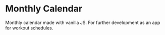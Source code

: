 # Monthly Calendar

Monthly calendar made with vanilla JS.
For further development as an app for workout schedules.